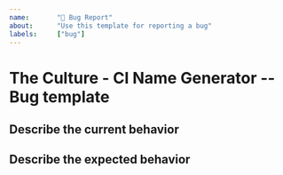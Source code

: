 ```yaml
---
name:       "🐞 Bug Report"
about:      "Use this template for reporting a bug"
labels:     ["bug"]
---
```


# The Culture - CI Name Generator   --  Bug template

## Describe the current behavior

## Describe the expected behavior
